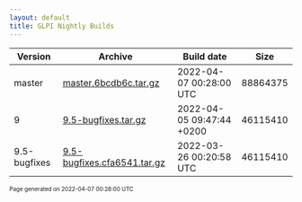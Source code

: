 ```yaml
---
layout: default
title: GLPI Nightly Builds
---
```


Version|Archive|Build date|Size
---|---|---|---
master|[master.6bcdb6c.tar.gz](master.6bcdb6c.tar.gz)|2022-04-07 00:28:00 UTC|88864375
9|[9.5-bugfixes.tar.gz](9.5-bugfixes.tar.gz)|2022-04-05 09:47:44 +0200|46115410
9.5-bugfixes|[9.5-bugfixes.cfa6541.tar.gz](9.5-bugfixes.cfa6541.tar.gz)|2022-03-26 00:20:58 UTC|46115410

<font size="1">Page generated on 2022-04-07 00:28:00 UTC</font>
